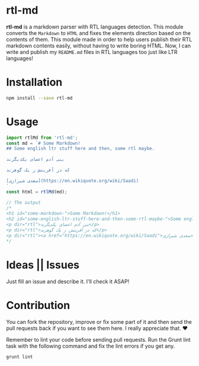 # rtl-md
**rtl-md** is a markdown parser with RTL languages detection. This module converts the `Markdown` to `HTML` and fixes the elements direction based on the contents of them. This module made in order to help users publish their RTL markdown contents easily, without having to write boring HTML. Now, I can write and publish my `README.md` files in RTL languages too just like LTR languages!


# Installation
```bash
npm install --save rtl-md
```

# Usage
```js
import rtlMd from 'rtl-md';
const md = `# Some Markdown!
## Some english ltr stuff here and then, some rtl maybe.

بنی آدم اعضای یکدیگرند

که در آفرینش ز یک گوهرند

[سعدی شیرازی](https://en.wikiquote.org/wiki/Saadi)
`
const html = rtlMd(md);

// The output
/*
<h1 id="some-markdown-">Some Markdown!</h1>
<h2 id="some-english-ltr-stuff-here-and-then-some-rtl-maybe-">Some english ltr stuff here and then, some rtl maybe.</h2>
<p dir="rtl">بنی آدم اعضای یکدیگرند</p>
<p dir="rtl">که در آفرینش ز یک گوهرند</p>
<p dir="rtl"><a href="https://en.wikiquote.org/wiki/Saadi">سعدی شیرازی</a></p>
*/
```


# Ideas || Issues
Just fill an issue and describe it. I'll check it ASAP!


# Contribution
You can fork the repository, improve or fix some part of it and then send the pull requests back if you want to see them here. I really appreciate that. :heart:

Remember to lint your code before sending pull requests. Run the Grunt lint task with the following command and fix the lint errors if you get any.
```bash
grunt lint
```
